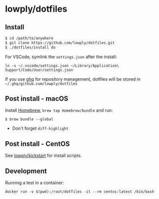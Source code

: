 # lowply/dotfiles

## Install

```bash
$ cd /path/to/anywhere
$ git clone https://github.com/lowply/dotfiles.git
$ ./dotfiles/install do
```

For VSCode, symlink the `settings.json` after the install:

```
ln -s ~/.vscode/settings.json ~/Library/Application\ Support/Code/User/settings.json
```

If you use [ghq](https://github.com/motemen/ghq) for repository management, dotfiles will be stored in `~/.ghq/github.com/lowply/dotfiles`

## Post install - macOS

Install [Homebrew](https://brew.sh/), `brew tap Homebrew/bundle` and run:

```
$ brew bundle --global
```

- Don't forget `diff-highlight`

## Post install - CentOS

See [lowply/kickstart](https://github.com/lowply/kickstart/) for install scripts.

## Development

Running a test in a container:

```
docker run -v $(pwd):/root/dotfiles -it --rm centos:latest /bin/bash
```
